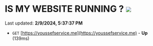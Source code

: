 # IS MY WEBSITE RUNNING ? [![](https://img.shields.io/static/v1?label=Sponsor&message=%E2%9D%A4&logo=GitHub&color=%23fe8e86)](https://github.com/sponsors/<username>)

Last updated: **2/9/2024, 5:37:37 PM**

- `GET` [https://youssefservice.me](https://youssefservice.me) - **Up** (139ms)
